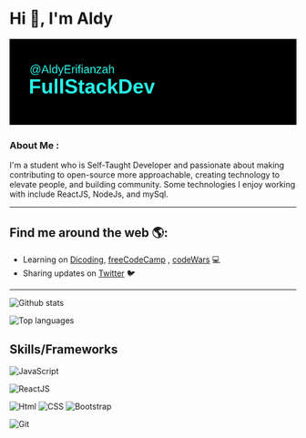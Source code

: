 # Hi 👋, I'm Aldy

<div id="header" align="center">
  <img src='./header.png' alt="banner"></img>
  
  

</div>


###  About Me :
I'm a student who is Self-Taught Developer and passionate about making contributing to open-source more approachable, creating technology to elevate people, and building community. Some technologies I enjoy working with include ReactJS, NodeJs, and mySql. 

---

## Find me around the web 🌎: 
- Learning on <a href="https://www.dicoding.com/users/aldy_erifianzah_p1ie">Dicoding</a>, <a href="https://www.freecodecamp.org/r3zaaa)">freeCodeCamp</a> , <a href="https://www.codewars.com/users/aldyerifianzah">codeWars</a> 💻
- Sharing updates on <a href="https://twitter.com/AldyEzh">Twitter</a> 🐦


---

<span>

![Github stats](https://github-readme-stats.vercel.app/api?username=aldyerifianzah&theme=github_dark&layout=compact)

![Top languages](https://github-readme-stats.vercel.app/api/top-langs/?username=aldyerifianzah&layout=compact&theme=github_dark)

</span>

## Skills/Frameworks
![JavaScript](https://img.shields.io/badge/JavaScript-323330?style=for-the-badge&logo=javascript&logoColor=F7DF1E)

![ReactJS](https://img.shields.io/badge/React-20232A?style=for-the-badge&logo=react&logoColor=61DAFB)

![Html](https://img.shields.io/badge/HTML5-E34F26?style=for-the-badge&logo=html5&logoColor=white)
![CSS](https://img.shields.io/badge/CSS-239120?&style=for-the-badge&logo=css3&logoColor=white)
![Bootstrap](https://img.shields.io/badge/Bootstrap-563D7C?style=for-the-badge&logo=bootstrap&logoColor=white)

![Git](https://img.shields.io/badge/Git-F05032?style=for-the-badge&logo=git&logoColor=white)


<!-- BLOG-POST-LIST:START -->
<!-- BLOG-POST-LIST:END -->


